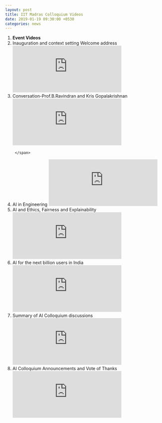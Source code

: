 ```yaml
---
layout: post
title: IIT Madras Colloquium Videos
date: 2019-01-19 09:30:00 +0530
categories: news
---
```


<ol class="publications container mt-4">
  <li class="row">
    <span class="col-5 text-center"><strong> Event </strong> </span>
    <span class="col-25 text-center"><strong> Videos</strong> </span>
  </li>
  <li class="row"> 
     <span class="col-5 text-center">
      Inauguration and context setting Welcome address 
       </span>
       <span class="col-25"> <iframe width="350" height="150" src="https://player.vimeo.com/video/336771207?title=0&byline=0&portrait=0" frameborder="0" allow="autoplay; encrypted-media" allowfullscreen></iframe>
     </span>
  </li> <li class="row">
     <span class="col-5 text-center">
      Conversation-Prof.B.Ravindran and Kris Gopalakrishnan
       </span> 
       <span class="col-25">
         <iframe width="350" height="150" src="https://player.vimeo.com/video/336943666?title=0&byline=0&portrait=0" frameborder="0" allow="autoplay; encrypted-media" allowfullscreen></iframe>

     </span>
  </li> <li class="row">
     <span class="col-5 text-center">
      AI in Engineering
       </span> <span class="col-25"> 
<iframe width="350" height="150" src="https://player.vimeo.com/video/336848778?title=0&byline=0&portrait=0" frameborder="0" allow="autoplay; encrypted-media" allowfullscreen></iframe>
     </span>
  </li> <li class="row">
     <span class="col-5 text-center">
      AI and Ethics, Fairness and Explainability
       </span> <span class="col-25">
       <iframe width="350" height="150" src="https://player.vimeo.com/video/336953971?title=0&byline=0&portrait=0" frameborder="0" allow="autoplay; encrypted-media" allowfullscreen></iframe>  
     </span>
  </li> <li class="row">
     <span class="col-5 text-center">
       AI for the next billion users in India
       </span> <span class="col-25">
      <iframe width="350" height="150" src="https://player.vimeo.com/video/336956634?title=0&byline=0&portrait=0" frameborder="0" allow="autoplay; encrypted-media" allowfullscreen></iframe>
     </span>
  </li> <li class="row">
     <span class="col-5 text-center">
       Summary of AI Colloquium discussions
       </span> <span class="col-25">
       <iframe width="350" height="150" src="https://player.vimeo.com/video/337244398?title=0&byline=0&portrait=0" frameborder="0" allow="autoplay; encrypted-media" allowfullscreen></iframe>
     </span>
  </li>
 <li class="row">
     <span class="col-5 text-center">
       AI Colloquium Announcements and Vote of Thanks
       </span> <span class="col-25">
      <iframe width="350" height="150" src="https://player.vimeo.com/video/337240718?title=0&byline=0&portrait=0" frameborder="0" allow="autoplay; encrypted-media" allowfullscreen></iframe>
     </span>
  </li>

</ol>
<ul>

